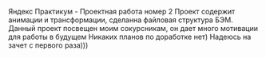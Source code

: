 Яндекс Практикум - Проектная работа номер 2
Проект содержит анимации и трансформации, сделанна файловая структура БЭМ. Данный проект посвещен моим сокурсникам, он дает много мотивации для работы в будущем
Никаких планов по доработке нет)
Надеюсь на зачет с первого раза)))